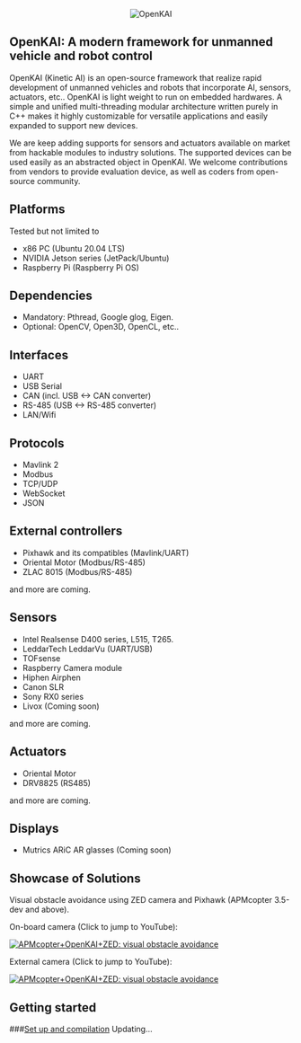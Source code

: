 <p align="center">
<img src="https://github.com/yankailab/OpenKAI/raw/master/data/OK.png" alt="OpenKAI">
</p>

## OpenKAI: A modern framework for unmanned vehicle and robot control
OpenKAI (Kinetic AI) is an open-source framework that realize rapid development of unmanned vehicles and robots that incorporate AI, sensors, actuators, etc.. OpenKAI is light weight to run on embedded hardwares. A simple and unified multi-threading modular architecture written purely in C++ makes it highly customizable for versatile applications and easily expanded to support new devices.

We are keep adding supports for sensors and actuators available on market from hackable modules to industry solutions. The supported devices can be used easily as an abstracted object in OpenKAI. We welcome contributions from vendors to provide evaluation device, as well as coders from open-source community.

## Platforms
Tested but not limited to
* x86 PC (Ubuntu 20.04 LTS)
* NVIDIA Jetson series (JetPack/Ubuntu)
* Raspberry Pi (Raspberry Pi OS)

## Dependencies
* Mandatory: Pthread, Google glog, Eigen.
* Optional: OpenCV, Open3D, OpenCL, etc..

## Interfaces
* UART
* USB Serial
* CAN (incl. USB <-> CAN converter)
* RS-485 (USB <-> RS-485 converter)
* LAN/Wifi

## Protocols
* Mavlink 2
* Modbus
* TCP/UDP
* WebSocket
* JSON

## External controllers
* Pixhawk and its compatibles (Mavlink/UART)
* Oriental Motor (Modbus/RS-485)
* ZLAC 8015 (Modbus/RS-485)

and more are coming.

## Sensors
* Intel Realsense D400 series, L515, T265.
* LeddarTech LeddarVu (UART/USB)
* TOFsense
* Raspberry Camera module
* Hiphen Airphen
* Canon SLR
* Sony RX0 series
* Livox (Coming soon)

and more are coming.

## Actuators
* Oriental Motor
* DRV8825 (RS485)

and more are coming.

## Displays
* Mutrics ARiC AR glasses (Coming soon)

## Showcase of Solutions
Visual obstacle avoidance using ZED camera and Pixhawk (APMcopter 3.5-dev and above).

On-board camera (Click to jump to YouTube):

[![APMcopter+OpenKAI+ZED: visual obstacle avoidance](https://img.youtube.com/vi/MOFullt5k3g/0.jpg)](https://www.youtube.com/watch?v=MOFullt5k3g)

External camera (Click to jump to YouTube):

[![APMcopter+OpenKAI+ZED: visual obstacle avoidance](https://img.youtube.com/vi/qk_hEtRASqg/0.jpg)](https://www.youtube.com/watch?v=qk_hEtRASqg)

## Getting started
###[Set up and compilation](https://github.com/yankailab/OpenKAI/blob/master/sh/Setup/OpenKAI_dev_setup.sh)
Updating...
